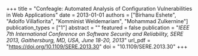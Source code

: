 +++
title = "Confeagle: Automated Analysis of Configuration Vulnerabilities in Web Applications"
date = 2013-01-01
authors = ["Birhanu Eshete", "Adolfo Villafiorita", "Komminist Weldemariam", "Mohammad Zulkernine"]
publication_types = ["1"]
abstract = ""
featured = false
publication = "*IEEE 7th International Conference on Software Security and Reliability, SERE 2013, Gaithersburg, MD, USA, June 18-20, 2013*"
url_pdf = "https://doi.org/10.1109/SERE.2013.30"
doi = "10.1109/SERE.2013.30"
+++

